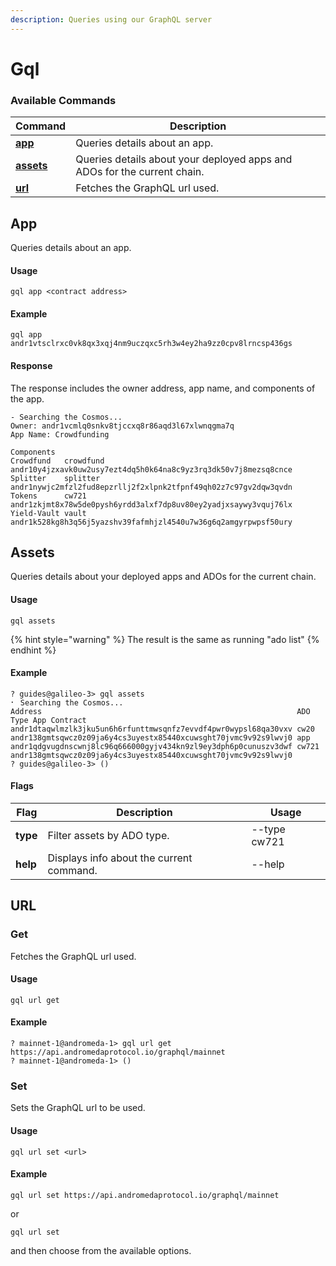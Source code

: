 ```yaml
---
description: Queries using our GraphQL server
---
```


# Gql

### Available Commands

| Command                     | Description                                                              |
| --------------------------- | ------------------------------------------------------------------------ |
| [**app**](gql.md#app)       | Queries details about an app.                                            |
| [**assets**](gql.md#assets) | Queries details about your deployed apps and ADOs for the current chain. |
| [**url**](gql.md#url)       | Fetches the GraphQL url used.                                            |

## App

Queries details about an app.

#### Usage

```
gql app <contract address>
```

#### Example

```
gql app andr1vtsclrxc0vk8qx3xqj4nm9uczqxc5rh3w4ey2ha9zz0cpv8lrncsp436gs
```

#### Response

The response includes the owner address, app name, and components of the app.

```
- Searching the Cosmos...
Owner: andr1vcmlq0snkv8tjccxq8r86aqd3l67xlwnqgma7q
App Name: Crowdfunding

Components
Crowdfund   crowdfund andr10y4jzxavk0uw2usy7ezt4dq5h0k64na8c9yz3rq3dk50v7j8mezsq8cnce
Splitter    splitter  andr1nywjc2mfzl2fud8epzrllj2f2xlpnk2tfpnf49qh02z7c97gv2dqw3qvdn
Tokens      cw721     andr1zkjmt8x78w5de0pysh6yrdd3alxf7dp8uv80ey2yadjxsaywy3vquj76lx
Yield-Vault vault     andr1k528kg8h3q56j5yazshv39fafmhjzl4540u7w36g6q2amgyrpwpsf50ury
```

## Assets

Queries details about your deployed apps and ADOs for the current chain.

#### Usage

```
gql assets
```

{% hint style="warning" %}
The result is the same as running "ado list"
{% endhint %}

#### Example

```
? guides@galileo-3> gql assets
⠂ Searching the Cosmos...
Address                                                         ADO Type App Contract                                                   
andr1dtaqwlmzlk3jku5un6h6rfunttmwsqnfz7evvdf4pwr0wypsl68qa30vxv cw20                                                                    
andr138gmtsqwcz0z09ja6y4cs3uyestx85440xcuwsght70jvmc9v92s9lwvj0 app                                                                     
andr1qdgvugdnscwnj8lc96q666000gyjv434kn9zl9ey3dph6p0cunuszv3dwf cw721    andr138gmtsqwcz0z09ja6y4cs3uyestx85440xcuwsght70jvmc9v92s9lwvj0
? guides@galileo-3> () 
```

#### Flags

| Flag     | Description                              | Usage        |
| -------- | ---------------------------------------- | ------------ |
| **type** | Filter assets by ADO type.               | --type cw721 |
| **help** | Displays info about the current command. | --help       |

## URL

### Get

Fetches the GraphQL url used.

#### Usage

```
gql url get
```

#### Example

```
? mainnet-1@andromeda-1> gql url get
https://api.andromedaprotocol.io/graphql/mainnet
? mainnet-1@andromeda-1> () 
```

### Set

Sets the GraphQL url to be used.

#### Usage

```
gql url set <url>
```

#### Example

```
gql url set https://api.andromedaprotocol.io/graphql/mainnet
```

or&#x20;

```
gql url set
```

and then choose from the available options.
